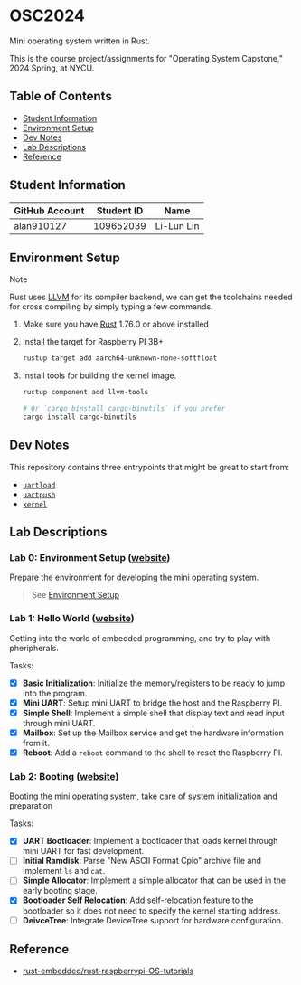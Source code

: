 # OSC2024

Mini operating system written in Rust.

This is the course project/assignments for "Operating System Capstone," 2024 Spring, at NYCU.

## Table of Contents

- [Student Information](#student-information)
- [Environment Setup](#environment-setup)
- [Dev Notes](#dev-notes)
- [Lab Descriptions](#lab-descriptions)
- [Reference](#reference)

## Student Information

| GitHub Account | Student ID | Name       |
| -------------- | ---------- | ---------- |
| alan910127     | 109652039  | Li-Lun Lin |

## Environment Setup

> [!NOTE]
> Rust uses [LLVM](https://llvm.org/) for its compiler backend, we can get the toolchains needed for cross compiling by simply typing a few commands.

1. Make sure you have [Rust](https://rust-lang.org/) 1.76.0 or above installed

2. Install the target for Raspberry PI 3B+

   ```sh
   rustup target add aarch64-unknown-none-softfloat
   ```

3. Install tools for building the kernel image.

   ```sh
   rustup component add llvm-tools

   # Or `cargo binstall cargo-binutils` if you prefer
   cargo install cargo-binutils
   ```

## Dev Notes

This repository contains three entrypoints that might be great to start from:

- [`uartload`](crates/uartload)
- [`uartpush`](crates/uartpush)
- [`kernel`](crates/kernel)

## Lab Descriptions

### Lab 0: Environment Setup ([website](https://nycu-caslab.github.io/OSC2024/labs/lab0.html))

Prepare the environment for developing the mini operating system.

> See [Environment Setup](#environment-setup)

### Lab 1: Hello World ([website](https://nycu-caslab.github.io/OSC2024/labs/lab1.html))

Getting into the world of embedded programming, and try to play with pheripherals.

Tasks:

- [x] **Basic Initialization**: Initialize the memory/registers to be ready to jump into the program.
- [x] **Mini UART**: Setup mini UART to bridge the host and the Raspberry PI.
- [x] **Simple Shell**: Implement a simple shell that display text and read input through mini UART.
- [x] **Mailbox**: Set up the Mailbox service and get the hardware information from it.
- [x] **Reboot**: Add a `reboot` command to the shell to reset the Raspberry PI.

### Lab 2: Booting ([website](https://nycu-caslab.github.io/OSC2024/labs/lab2.html))

Booting the mini operating system, take care of system initialization and preparation

Tasks:

- [x] **UART Bootloader**: Implement a bootloader that loads kernel through mini UART for fast development.
- [ ] **Initial Ramdisk**: Parse "New ASCII Format Cpio" archive file and implement `ls` and `cat`.
- [ ] **Simple Allocator**: Implement a simple allocator that can be used in the early booting stage.
- [x] **Bootloader Self Relocation**: Add self-relocation feature to the bootloader so it does not need to specify the kernel starting address.
- [ ] **DeivceTree**: Integrate DeviceTree support for hardware configuration.

## Reference

- [rust-embedded/rust-raspberrypi-OS-tutorials](https://github.com/rust-embedded/rust-raspberrypi-OS-tutorials)
